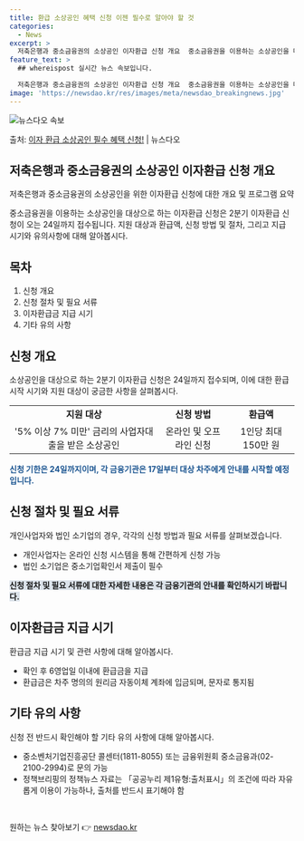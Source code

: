 ```yaml
---
title: 환급 소상공인 혜택 신청 이젠 필수로 알아야 할 것
categories:
  - News
excerpt: >
  저축은행과 중소금융권의 소상공인 이자환급 신청 개요  중소금융권을 이용하는 소상공인을 대상으로 한 2분기 이…
feature_text: >
  ## whereispost 실시간 뉴스 속보입니다.

  저축은행과 중소금융권의 소상공인 이자환급 신청 개요  중소금융권을 이용하는 소상공인을 대상으로 한 2분기 이…
image: 'https://newsdao.kr/res/images/meta/newsdao_breakingnews.jpg'
---
```


![뉴스다오 속보](https://newsdao.kr/res/images/meta/newsdao_breakingnews.jpg)

<p>출처: <a href="https://newsdao.kr/4279" rel="dofollow">이자 환급 소상공인 필수 혜택 신청!</a> | 뉴스다오</p>

<h2 data-ke-size="size26">저축은행과 중소금융권의 소상공인 이자환급 신청 개요</h2>
저축은행과 중소금융권의 소상공인을 위한 이자환급 신청에 대한 개요 및 프로그램 요약

<p data-ke-size="size16">중소금융권을 이용하는 소상공인을 대상으로 하는 이자환급 신청은 2분기 이자환급 신청이 오는 24일까지 접수됩니다. 지원 대상과 환급액, 신청 방법 및 절차, 그리고 지급 시기와 유의사항에 대해 알아봅시다.</p>

<h2 data-ke-size="size26">목차</h2>
<ol>
    <li>신청 개요</li>
    <li>신청 절차 및 필요 서류</li>
    <li>이자환급금 지급 시기</li>
    <li>기타 유의 사항</li>
</ol>

<h2 data-ke-size="size26">신청 개요</h2>
<p data-ke-size="size16">소상공인을 대상으로 하는 2분기 이자환급 신청은 24일까지 접수되며, 이에 대한 환급 시작 시기와 지원 대상이 궁금한 사항을 살펴봅시다.</p>

<table>
    <tr>
        <td style="text-align: center; height: 17px;"><b>지원 대상</b></td>
        <td style="text-align: center; height: 17px;"><b>신청 방법</b></td>
        <td style="text-align: center; height: 17px;"><b>환급액</b></td>
    </tr>
    <tr>
        <td style="text-align: center; height: 17px;">'5% 이상 7% 미만' 금리의 사업자대출을 받은 소상공인</td>
        <td style="text-align: center; height: 17px;">온라인 및 오프라인 신청</td>
        <td style="text-align: center; height: 17px;">1인당 최대 150만 원</td>
    </tr>
</table>

<b><span style="color: #1a5490;">신청 기한은 24일까지이며, 각 금융기관은 17일부터 대상 차주에게 안내를 시작할 예정입니다.</span></b>

<h2 data-ke-size="size26">신청 절차 및 필요 서류</h2>
<p data-ke-size="size16">개인사업자와 법인 소기업의 경우, 각각의 신청 방법과 필요 서류를 살펴보겠습니다.</p>

<ul>
    <li>개인사업자는 온라인 신청 시스템을 통해 간편하게 신청 가능</li>
    <li>법인 소기업은 중소기업확인서 제출이 필수</li>
</ul>

<b><span style="background-color: #21538527;">신청 절차 및 필요 서류에 대한 자세한 내용은 각 금융기관의 안내를 확인하시기 바랍니다.</span></b>

<h2 data-ke-size="size26">이자환급금 지급 시기</h2>
<p data-ke-size="size16">환급금 지급 시기 및 관련 사항에 대해 알아봅시다.</p>

<ul>
    <li>확인 후 6영업일 이내에 환급금을 지급</li>
    <li>환급금은 차주 명의의 원리금 자동이체 계좌에 입금되며, 문자로 통지됨</li>
</ul>

<h2 data-ke-size="size26">기타 유의 사항</h2>
<p data-ke-size="size16">신청 전 반드시 확인해야 할 기타 유의 사항에 대해 알아봅시다.</p>

<ul>
    <li>중소벤처기업진흥공단 콜센터(1811-8055) 또는 금융위원회 중소금융과(02-2100-2994)로 문의 가능</li>
    <li>정책브리핑의 정책뉴스 자료는 「공공누리 제1유형:출처표시」의 조건에 따라 자유롭게 이용이 가능하나, 출처를 반드시 표기해야 함</li>
</ul>

<p data-ke-size="size16">&nbsp;</p> 

원하는 뉴스 찾아보기 👉 <a href="https://newsdao.kr" rel="dofollow">newsdao.kr</a>


